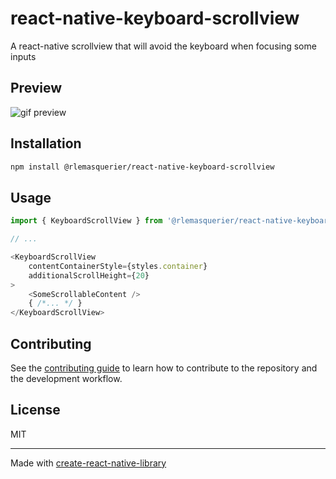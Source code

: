# react-native-keyboard-scrollview

A react-native scrollview that will avoid the keyboard when focusing some inputs

## Preview

![gif preview](docs/preview.gif "Video preview")

## Installation

```sh
npm install @rlemasquerier/react-native-keyboard-scrollview
```

## Usage

```js
import { KeyboardScrollView } from '@rlemasquerier/react-native-keyboard-scrollview';

// ...

<KeyboardScrollView
    contentContainerStyle={styles.container}
    additionalScrollHeight={20}
>
    <SomeScrollableContent />
    { /*... */ }
</KeyboardScrollView>
```

## Contributing

See the [contributing guide](CONTRIBUTING.md) to learn how to contribute to the repository and the development workflow.

## License

MIT

---

Made with [create-react-native-library](https://github.com/callstack/react-native-builder-bob)
